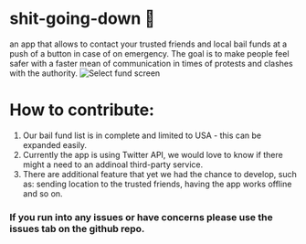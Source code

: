 # shit-going-down 👀
an app that allows to contact your trusted friends and local bail funds at a push of a button in case of on emergency.
The goal is to make people feel safer with a faster mean of communication in times of protests and clashes with the authority.
![Select fund screen](https://i.imgur.com/WuqYQYi.jpg)


# How to contribute:
1. Our bail fund list is in complete and limited to USA - this can be expanded easily.
2. Currently the app is using Twitter API, we would love to know if there might a need to an addinoal third-party service.
3. There are additional feature that yet we had the chance to develop, such as: sending location to the trusted friends, having the app works offline and so on.

### If you run into any issues or have concerns please use the issues tab on the github repo.
